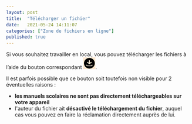 ```yaml
---
layout: post
title:  "Télécharger un fichier"
date:   2021-05-24 14:11:07
categories: ["Zone de fichiers en ligne"]
published: true
---
```


Si vous souhaitez travailler en local, vous pouvez télécharger les fichiers à l’aide du bouton correspondant ![bouton-telecharger](/assets/img/bouton-telecharger.PNG).

Il est parfois possible que ce bouton soit toutefois non visible pour 2 éventuelles raisons :
- **les manuels scolaires ne sont pas directement téléchargeables sur votre appareil**
- l'auteur du fichier ait **désactivé le téléchargement du fichier**, auquel cas vous pouvez en faire la réclamation directement auprès de lui.